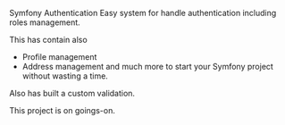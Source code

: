 Symfony Authentication
Easy system for handle authentication including roles management.

This has contain also
- Profile management
- Address management
and much more to start your Symfony project without wasting a time.

Also has built a custom validation.

This project is on goings-on.
